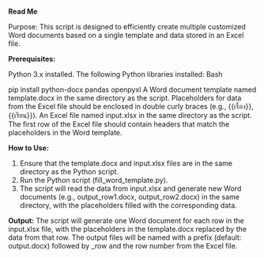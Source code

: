 **Read Me**

Purpose: This script is designed to efficiently create multiple customized Word documents based on a single template and data stored in an Excel file.

**Prerequisites:**

Python 3.x installed.
The following Python libraries installed:
Bash

pip install python-docx pandas openpyxl
A Word document template named template.docx in the same directory as the script. Placeholders for data from the Excel file should be enclosed in double curly braces (e.g., {{เรื่อง}}, {{เรียน}}).
An Excel file named input.xlsx in the same directory as the script. The first row of the Excel file should contain headers that match the placeholders in the Word template.

**How to Use:**
1. Ensure that the template.docx and input.xlsx files are in the same directory as the Python script.
2. Run the Python script (fill_word_template.py).
3. The script will read the data from input.xlsx and generate new Word documents (e.g., output_row1.docx, output_row2.docx) in the same directory, with the placeholders filled with the corresponding data.

**Output:**
The script will generate one Word document for each row in the input.xlsx file, with the placeholders in the template.docx replaced by the data from that row. The output files will be named with a prefix (default: output.docx) followed by _row and the row number from the Excel file.
